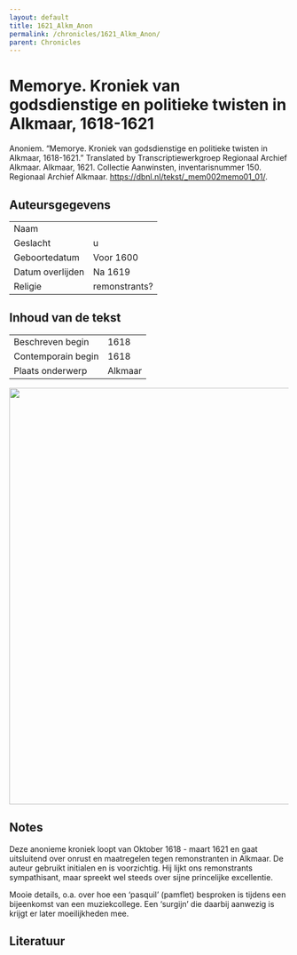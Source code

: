 ```yaml
---
layout: default
title: 1621_Alkm_Anon
permalink: /chronicles/1621_Alkm_Anon/
parent: Chronicles
--- 
```



# Memorye. Kroniek van godsdienstige en politieke twisten in Alkmaar, 1618-1621 

Anoniem. “Memorye. Kroniek van godsdienstige en politieke twisten in Alkmaar, 1618-1621.” Translated by Transcriptiewerkgroep Regionaal Archief Alkmaar. Alkmaar, 1621. Collectie Aanwinsten, inventarisnummer 150. Regionaal Archief Alkmaar. https://dbnl.nl/tekst/_mem002memo01_01/. 

## Auteursgegevens 

| | | 
| --------------- | --------------- | 
| Naam |   | 
| Geslacht | u | 
| Geboortedatum | Voor 1600 | 
| Datum overlijden | Na 1619 | 
| Religie | remonstrants? | 

## Inhoud van de tekst 

| | | 
| --------------- | --------------- | 
| Beschreven begin | 1618 | 
| Contemporain begin | 1618 | 
| Plaats onderwerp | Alkmaar | 

[<img src="..\..\barplots_chronicles\1621_Alkm_Anon.jpg" width="750"/>](..\..\barplots_chronicles\1621_Alkm_Anon.jpg) 

## Notes 

Deze anonieme kroniek loopt van Oktober 1618 - maart 1621 en gaat uitsluitend
over onrust en maatregelen tegen remonstranten in Alkmaar. De auteur gebruikt
initialen en is voorzichtig. Hij lijkt ons remonstrants sympathisant, maar
spreekt wel steeds over sijne princelijke excellentie.

Mooie details, o.a. over hoe een ‘pasquil’ (pamflet) besproken is tijdens een
bijeenkomst van een muziekcollege. Een ‘surgijn’ die daarbij aanwezig is
krijgt er later moeilijkheden mee.



## Literatuur 

